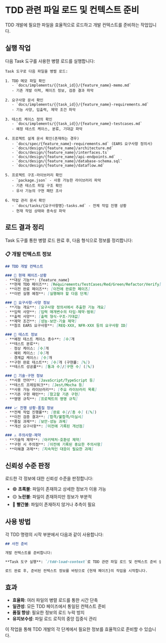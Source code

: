 # TDD 관련 파일 로드 및 컨텍스트 준비

TDD 개발에 필요한 파일을 효율적으로 로드하고 개발 컨텍스트를 준비하는 작업입니다.

## 실행 작업

다음 Task 도구를 사용한 병렬 로드를 실행합니다:

```
Task 도구로 다음 파일을 병렬 로드:

1. TDD 메모 파일 확인
   - `docs/implements/{{task_id}}/{feature_name}-memo.md`
   - 기존 개발 이력, 페이즈 정보, 검증 결과 파악

2. 요구사항 문서 확인  
   - `docs/implements/{{task_id}}/{feature_name}-requirements.md`
   - 기능 사양, 입출력, 제약 조건 파악

3. 테스트 케이스 정의 확인
   - `docs/implements/{{task_id}}/{feature_name}-testcases.md` 
   - 예정 테스트 케이스, 분류, 기대값 파악

4. 프로젝트 설계 문서 확인(존재하는 경우)
   - `docs/spec/{feature_name}-requirements.md` (EARS 요구사항 정의서)
   - `docs/design/{feature_name}/architecture.md`
   - `docs/design/{feature_name}/interfaces.ts`
   - `docs/design/{feature_name}/api-endpoints.md`
   - `docs/design/{feature_name}/database-schema.sql`
   - `docs/design/{feature_name}/dataflow.md`

5. 프로젝트 구조·라이브러리 확인
   - `package.json` - 사용 가능한 라이브러리 파악
   - 기존 테스트 파일 구조 확인
   - 유사 기능의 구현 패턴 조사

6. 작업 관리 문서 확인
   - `docs/tasks/{요구사항명}-tasks.md` - 전체 작업 진행 상황
   - 현재 작업 상태와 종속성 파악
```

## 로드 결과 정리

Task 도구를 통한 병렬 로드 완료 후, 다음 형식으로 정보를 정리합니다:

### 📋 개발 컨텍스트 정보

```markdown
## TDD 개발 컨텍스트

### 🎯 현재 페이즈·상황
- **대상 기능**: {feature_name}
- **현재 TDD 페이즈**: [Requirements/TestCases/Red/Green/Refactor/Verify]
- **이전 완료 페이즈**: [이전에 완료한 페이즈]
- **이번 실행 예정**: [실행해야 할 다음 단계]

### 📄 요구사항·사양 정보
- **기능 개요**: [요구사항 정의서에서 추출한 기능 개요]
- **입력 사양**: [입력 매개변수의 타입·제약·범위]
- **출력 사양**: [출력 형식·구조·기대값]
- **제약 조건**: [성능·보안·기술 제약]
- **참조 EARS 요구사항**: [REQ-XXX, NFR-XXX 등의 요구사항 ID]

### 🧪 테스트 정보
- **예정 테스트 케이스 총수**: [수]개
- **테스트 분류**:
  - 정상 케이스: [수]개
  - 예외 케이스: [수]개  
  - 경계값 케이스: [수]개
- **구현 완료 테스트**: [수]개 (구현률: [%])
- **테스트 성공률**: [통과 수]/[구현 수] ([%])

### 🔧 기술·구현 정보
- **사용 언어**: [JavaScript/TypeScript 등]
- **테스트 프레임워크**: [Jest/Mocha 등]
- **사용 가능 라이브러리**: [주요 라이브러리 목록]
- **기존 구현 패턴**: [참고할 기존 구현]
- **명명 규칙**: [프로젝트의 명명 규칙]

### 📈 진행 상황·품질 정보
- **전체 작업 진행률**: [완료 수]/[총 수] ([%])
- **이전 검증 결과**: [합격/불합격/미실시]
- **품질 과제**: [보안·성능 과제]
- **개선 요구사항**: [이전에 기록된 개선점]

### ⚠️ 주의사항·제약
- **기술적 제약**: [아키텍처·호환성 제약]
- **구현 시 주의점**: [이전에 기록된 중요한 주의사항]
- **미해결 과제**: [지속적인 대응이 필요한 과제]
```

## 신뢰성 수준 판정

로드한 각 정보에 대한 신뢰성 수준을 판정합니다:

- 🟢 **초록불**: 파일이 존재하고 상세한 정보가 이용 가능
- 🟡 **노란불**: 파일이 존재하지만 정보가 부분적
- 🔴 **빨간불**: 파일이 존재하지 않거나 추측이 필요

## 사용 방법

각 TDD 명령의 시작 부분에서 다음과 같이 사용합니다:

```markdown
## 사전 준비

개발 컨텍스트를 준비합니다:

**Task 도구 실행**: `/tdd-load-context`로 TDD 관련 파일 로드 및 컨텍스트 준비 실행

로드 완료 후, 준비된 컨텍스트 정보를 바탕으로 {현재 페이즈}의 작업을 시작합니다.
```

## 효과

- **효율화**: 여러 파일의 병렬 로드를 통한 시간 단축
- **일관성**: 모든 TDD 페이즈에서 통일된 컨텍스트 준비
- **품질 향상**: 필요한 정보의 로드 누락 방지
- **유지보수성**: 파일 로드 로직의 중앙 집중식 관리

이 작업을 통해 TDD 개발의 각 단계에서 필요한 정보를 효율적으로 준비할 수 있습니다.
